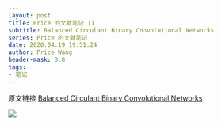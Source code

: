 ```yaml
---
layout: post
title: Price 的文献笔记 11
subtitle: Balanced Circulant Binary Convolutional Networks
series: Price 的文献笔记
date: 2020.04.19 19:51:24
author: Price Wang
header-mask: 0.8
tags:
- 笔记
---
```


原文链接 [Balanced Circulant Binary Convolutional Networks](https://ieeexplore.ieee.org/document/8996039)

<img class="post_img" src="{{ site.baseurl }}/img/post/{{ page.series }}/{{ page.title }}.png">
